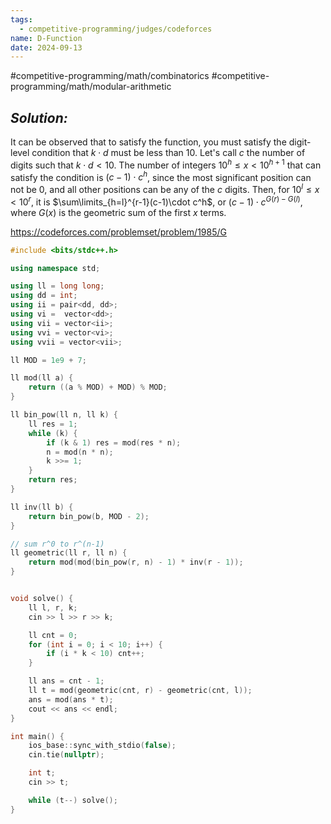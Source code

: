 ```yaml
---
tags:
  - competitive-programming/judges/codeforces
name: D-Function
date: 2024-09-13
---
```

#competitive-programming/math/combinatorics #competitive-programming/math/modular-arithmetic 
## _Solution:_
It can be observed that to satisfy the function, you must satisfy the digit-level condition that $k\cdot d$ must be less than 10. Let's call $c$ the number of digits such that $k\cdot d<10$. The number of integers $10^{h}\le x<10^{h+1}$ that can satisfy the condition is $(c-1)\cdot c^{h}$, since the most significant position can not be 0, and all other positions can be any of the $c$ digits. Then, for $10^{l}\le x<10^{r}$, it is $\sum\limits_{h=l}^{r-1}(c-1)\cdot c^h$, or $(c-1)\cdot c^{G(r)-G(l)}$, where $G(x)$ is the geometric sum of the first $x$ terms.

https://codeforces.com/problemset/problem/1985/G
```cpp
#include <bits/stdc++.h>

using namespace std;

using ll = long long;
using dd = int;
using ii = pair<dd, dd>;
using vi =  vector<dd>;
using vii = vector<ii>;
using vvi = vector<vi>;
using vvii = vector<vii>;

ll MOD = 1e9 + 7;

ll mod(ll a) {
    return ((a % MOD) + MOD) % MOD;
}

ll bin_pow(ll n, ll k) {
    ll res = 1;
    while (k) {
        if (k & 1) res = mod(res * n);
        n = mod(n * n);
        k >>= 1;
    }
    return res;
}

ll inv(ll b) {
    return bin_pow(b, MOD - 2);
}

// sum r^0 to r^(n-1)
ll geometric(ll r, ll n) {
    return mod(mod(bin_pow(r, n) - 1) * inv(r - 1));
}


void solve() {
    ll l, r, k;
    cin >> l >> r >> k;

    ll cnt = 0;
    for (int i = 0; i < 10; i++) {
        if (i * k < 10) cnt++;
    }

    ll ans = cnt - 1;
    ll t = mod(geometric(cnt, r) - geometric(cnt, l));
    ans = mod(ans * t);
    cout << ans << endl;
}

int main() {
    ios_base::sync_with_stdio(false);
    cin.tie(nullptr);

    int t;
    cin >> t;

    while (t--) solve();
}
```
